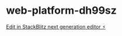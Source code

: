 # web-platform-dh99sz

[Edit in StackBlitz next generation editor ⚡️](https://stackblitz.com/~/github.com/MrSqurrel12345/web-platform-dh99sz)